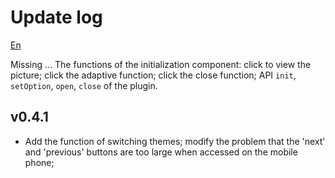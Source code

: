 # Update log

[En](./README_zh-cn.md)

Missing
...
  The functions of the initialization component: click to view the picture; click the adaptive function; click the close function; API `init`, `setOption`, `open`, `close` of the plugin.

## v0.4.1
 - Add the function of switching themes; modify the problem that the 'next' and 'previous' buttons are too large when accessed on the mobile phone;
